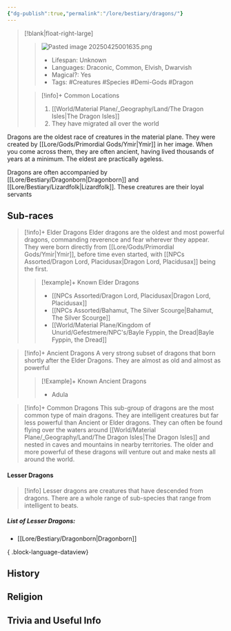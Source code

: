 ```yaml
---
{"dg-publish":true,"permalink":"/lore/bestiary/dragons/"}
---
```


>[!blank|float-right-large]
>>![Pasted image 20250425001635.png](/img/user/z_Assets/Pasted%20image%2020250425001635.png)
>>- Lifespan: Unknown
>>- Languages: Draconic, Common, Elvish, Dwarvish 
>>- Magical?: Yes
>>- Tags: #Creatures #Species #Demi-Gods #Dragon 
>
>>[!info]+ Common Locations
>>1. [[World/Material Plane/_Geography/Land/The Dragon Isles\|The Dragon Isles]]
>>2. They have migrated all over the world


Dragons are the oldest race of creatures in the material plane. They were created by [[Lore/Gods/Primordial Gods/Ymir\|Ymir]] in her image. When you come across them, they are often ancient, having lived thousands of years at a minimum. The eldest are practically ageless.

Dragons are often accompanied by [[Lore/Bestiary/Dragonborn\|Dragonborn]] and [[Lore/Bestiary/Lizardfolk\|Lizardfolk]]. These creatures are their loyal servants

## Sub-races

>[!info]+ Elder Dragons 
>Elder dragons are the oldest and most powerful dragons, commanding reverence and fear wherever they appear. They were born directly from [[Lore/Gods/Primordial Gods/Ymir\|Ymir]], before time even started, with [[NPCs Assorted/Dragon Lord, Placidusax\|Dragon Lord, Placidusax]] being the first.
>>[!example]+ Known Elder Dragons 
>>- [[NPCs Assorted/Dragon Lord, Placidusax\|Dragon Lord, Placidusax]]
>>- [[NPCs Assorted/Bahamut, The Silver Scourge\|Bahamut, The Silver Scourge]]
>>- [[World/Material Plane/Kingdom of Unurid/Gefestmere/NPC's/Bayle Fyppin, the Dread\|Bayle Fyppin, the Dread]]

>[!info]+ Ancient Dragons
>A very strong subset of dragons that born shortly after the Elder Dragons. They are almost as old and almost as powerful
>>[!Example]+ Known Ancient Dragons
>>- Adula

>[!info]+ Common Dragons
>This sub-group of dragons are the most common type of main dragons. They are intelligent creatures but far less powerful than Ancient or Elder dragons. They can often be found flying over the waters around [[World/Material Plane/_Geography/Land/The Dragon Isles\|The Dragon Isles]] and nested in caves and mountains in nearby territories. The older and more powerful of these dragons will venture out and make nests all around the world.

#### Lesser Dragons
>[!info]
>Lesser dragons are creatures that have descended from dragons. There are a whole range of sub-species that range from intelligent to beats.

##### List of Lesser Dragons:
- [[Lore/Bestiary/Dragonborn\|Dragonborn]]

{ .block-language-dataview}
## History


## Religion

## Trivia and Useful Info
















